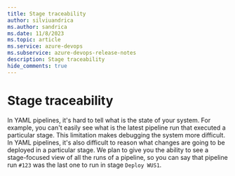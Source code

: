 ```yaml
---
title: Stage traceability
author: silviuandrica
ms.author: sandrica
ms.date: 11/8/2023
ms.topic: article
ms.service: azure-devops
ms.subservice: azure-devops-release-notes
description: Stage traceability
hide_comments: true 
---
```


# Stage traceability

In YAML pipelines, it's hard to tell what is the state of your system.
For example, you can't easily see what is the latest pipeline run that executed a particular stage.
This limitation makes debugging the system more difficult.
In YAML pipelines, it's also difficult to reason what changes are going to be deployed in a particular stage.
We plan to give you the ability to see a stage-focused view of all the runs of a pipeline, so you can say that pipeline run `#123` was the last one to run in stage `Deploy WUS1`.
